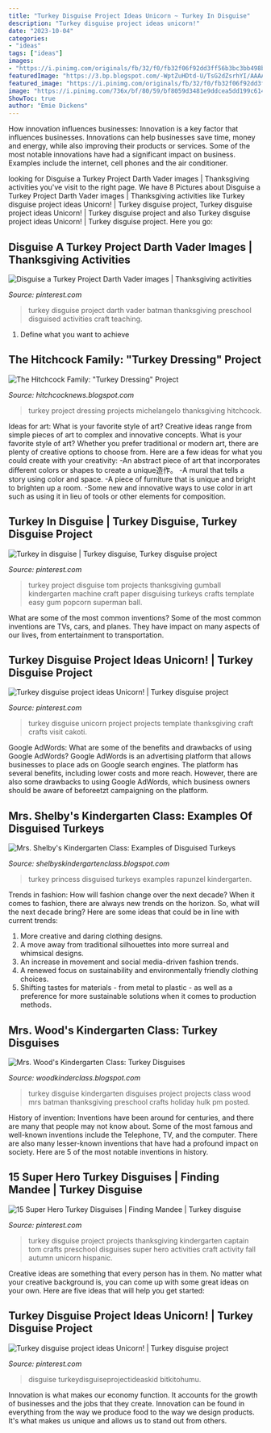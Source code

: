 ```yaml
---
title: "Turkey Disguise Project Ideas Unicorn ~ Turkey In Disguise"
description: "Turkey disguise project ideas unicorn!"
date: "2023-10-04"
categories:
- "ideas"
tags: ["ideas"]
images:
- "https://i.pinimg.com/originals/fb/32/f0/fb32f06f92dd3ff56b3bc3bb498bdd6e.jpg"
featuredImage: "https://3.bp.blogspot.com/-WptZuHDtd-U/TsG2dZsrhYI/AAAAAAAAAmM/nJrDNUE_j0g/s1600/DSCN3682.JPG"
featured_image: "https://i.pinimg.com/originals/fb/32/f0/fb32f06f92dd3ff56b3bc3bb498bdd6e.jpg"
image: "https://i.pinimg.com/736x/bf/80/59/bf8059d3481e9ddcea5dd199c6149fa4.jpg"
ShowToc: true
author: "Emie Dickens"
---
```



How innovation influences businesses:
Innovation is a key factor that influences businesses. Innovations can help businesses save time, money and energy, while also improving their products or services. Some of the most notable innovations have had a significant impact on business. Examples include the internet, cell phones and the air conditioner.

	

		
looking for Disguise a Turkey Project Darth Vader images | Thanksgiving activities you've visit to the right page. We have 8 Pictures about Disguise a Turkey Project Darth Vader images | Thanksgiving activities like Turkey disguise project ideas Unicorn! | Turkey disguise project, Turkey disguise project ideas Unicorn! | Turkey disguise project and also Turkey disguise project ideas Unicorn! | Turkey disguise project. Here you go:
		
    
## Disguise A Turkey Project Darth Vader Images | Thanksgiving Activities

<img loading=lazy src="https://i.pinimg.com/originals/3e/81/4e/3e814edef4eef152718fce6de6068a46.jpg" onerror="this.onerror=null;this.src='https://tse3.mm.bing.net/th?id=OIP.uSHs95W38v0yMeO-JjZuWwHaJ3&amp;pid=15.1';" alt="Disguise a Turkey Project Darth Vader images | Thanksgiving activities">

_Source: pinterest.com_

>turkey disguise project darth vader batman thanksgiving preschool disguised activities craft teaching. 

	

1. Define what you want to achieve 

    
## The Hitchcock Family: &quot;Turkey Dressing&quot; Project

<img loading=lazy src="https://1.bp.blogspot.com/-7tO7tq1-enU/VGFB9CnLWUI/AAAAAAAAgD8/dE-ocsTUaFk/s1600/IMG_3048.JPG" onerror="this.onerror=null;this.src='https://tse1.mm.bing.net/th?id=OIP.0pSMtTOnVjJGrabU5EPIJQHaJ4&amp;pid=15.1';" alt="The Hitchcock Family: &quot;Turkey Dressing&quot; Project">

_Source: hitchcocknews.blogspot.com_

>turkey project dressing projects michelangelo thanksgiving hitchcock. 

	

Ideas for art: What is your favorite style of art?
Creative ideas range from simple pieces of art to complex and innovative concepts. What is your favorite style of art? Whether you prefer traditional or modern art, there are plenty of creative options to choose from. Here are a few ideas for what you could create with your creativity: 
-An abstract piece of art that incorporates different colors or shapes to create a unique造作。
-A mural that tells a story using color and space.
-A piece of furniture that is unique and bright to brighten up a room.
-Some new and innovative ways to use color in art such as using it in lieu of tools or other elements for composition.

    
## Turkey In Disguise | Turkey Disguise, Turkey Disguise Project

<img loading=lazy src="https://i.pinimg.com/originals/64/03/ae/6403aeb81111a8cabdbd137f6aadd3e4.jpg" onerror="this.onerror=null;this.src='https://tse4.mm.bing.net/th?id=OIP.TQp0blkExXsaWecJsV-zXAHaJ4&amp;pid=15.1';" alt="Turkey in disguise | Turkey disguise, Turkey disguise project">

_Source: pinterest.com_

>turkey project disguise tom projects thanksgiving gumball kindergarten machine craft paper disguising turkeys crafts template easy gum popcorn superman ball. 

	

What are some of the most common inventions?
Some of the most common inventions are TVs, cars, and planes. They have impact on many aspects of our lives, from entertainment to transportation.

    
## Turkey Disguise Project Ideas Unicorn! | Turkey Disguise Project

<img loading=lazy src="https://i.pinimg.com/736x/fb/32/f0/fb32f06f92dd3ff56b3bc3bb498bdd6e.jpg" onerror="this.onerror=null;this.src='https://tse2.mm.bing.net/th?id=OIP.-9NDwX97xXbeOQl3AK1BjgHaNK&amp;pid=15.1';" alt="Turkey disguise project ideas Unicorn! | Turkey disguise project">

_Source: pinterest.com_

>turkey disguise unicorn project projects template thanksgiving craft crafts visit cakoti. 

	

Google AdWords: What are some of the benefits and drawbacks of using Google AdWords?
Google AdWords is an advertising platform that allows businesses to place ads on Google search engines. The platform has several benefits, including lower costs and more reach. However, there are also some drawbacks to using Google AdWords, which business owners should be aware of beforeetzt campaigning on the platform.

    
## Mrs. Shelby&#039;s Kindergarten Class: Examples Of Disguised Turkeys

<img loading=lazy src="https://3.bp.blogspot.com/-WptZuHDtd-U/TsG2dZsrhYI/AAAAAAAAAmM/nJrDNUE_j0g/s1600/DSCN3682.JPG" onerror="this.onerror=null;this.src='https://tse1.mm.bing.net/th?id=OIP.iK2y8YTMoh7Qh8YBZV8QhQHaJ4&amp;pid=15.1';" alt="Mrs. Shelby&#039;s Kindergarten Class: Examples of Disguised Turkeys">

_Source: shelbyskindergartenclass.blogspot.com_

>turkey princess disguised turkeys examples rapunzel kindergarten. 

	

Trends in fashion: How will fashion change over the next decade?
When it comes to fashion, there are always new trends on the horizon. So, what will the next decade bring? Here are some ideas that could be in line with current trends: 
1. More creative and daring clothing designs.
2. A move away from traditional silhouettes into more surreal and whimsical designs.
3. An increase in movement and social media-driven fashion trends.
4. A renewed focus on sustainability and environmentally friendly clothing choices. 
5. Shifting tastes for materials - from metal to plastic - as well as a preference for more sustainable solutions when it comes to production methods.

    
## Mrs. Wood&#039;s Kindergarten Class: Turkey Disguises

<img loading=lazy src="https://4.bp.blogspot.com/-KqkT78yT2x0/TsMbqlnSFOI/AAAAAAAACwQ/fToP6STlh9Q/s1600/100_4637.JPG" onerror="this.onerror=null;this.src='https://tse3.mm.bing.net/th?id=OIP.avaSO-sr7Oz_GHUo9dlHsgHaJ4&amp;pid=15.1';" alt="Mrs. Wood&#039;s Kindergarten Class: Turkey Disguises">

_Source: woodkinderclass.blogspot.com_

>turkey disguise kindergarten disguises project projects class wood mrs batman thanksgiving preschool crafts holiday hulk pm posted. 

	

History of invention:
Inventions have been around for centuries, and there are many that people may not know about. Some of the most famous and well-known inventions include the Telephone, TV, and the computer. There are also many lesser-known inventions that have had a profound impact on society. Here are 5 of the most notable inventions in history.

    
## 15 Super Hero Turkey Disguises | Finding Mandee | Turkey Disguise

<img loading=lazy src="https://i.pinimg.com/736x/bf/80/59/bf8059d3481e9ddcea5dd199c6149fa4.jpg" onerror="this.onerror=null;this.src='https://tse1.mm.bing.net/th?id=OIP.1zMFQF9sputEnBhFkIt-zwHaJ4&amp;pid=15.1';" alt="15 Super Hero Turkey Disguises | Finding Mandee | Turkey disguise">

_Source: pinterest.com_

>turkey disguise project projects thanksgiving kindergarten captain tom crafts preschool disguises super hero activities craft activity fall autumn unicorn hispanic. 

	

Creative ideas are something that every person has in them. No matter what your creative background is, you can come up with some great ideas on your own. Here are five ideas that will help you get started: 

    
## Turkey Disguise Project Ideas Unicorn! | Turkey Disguise Project

<img loading=lazy src="https://i.pinimg.com/originals/fb/32/f0/fb32f06f92dd3ff56b3bc3bb498bdd6e.jpg" onerror="this.onerror=null;this.src='https://tse4.mm.bing.net/th?id=OIP.PxT4ACJxXJ3aaLOXNrNABgHaNK&amp;pid=15.1';" alt="Turkey disguise project ideas Unicorn! | Turkey disguise project">

_Source: pinterest.com_

>disguise turkeydisguiseprojectideaskid bitkitohumu. 

	

Innovation is what makes our economy function. It accounts for the growth of businesses and the jobs that they create. Innovation can be found in everything from the way we produce food to the way we design products. It's what makes us unique and allows us to stand out from others.

